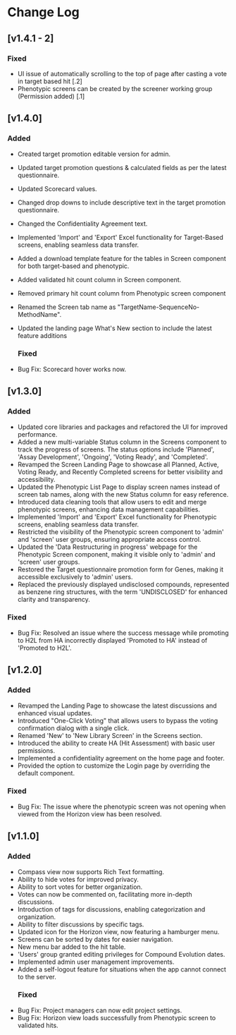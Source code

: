 # Change Log


## [v1.4.1 - 2]

   ### Fixed
- UI issue of automatically scrolling to the top of page after casting a vote in target based hit [.2]
- Phenotypic screens can be created by the screener working group (Permission added) [.1]

## [v1.4.0]

### Added

- Created target promotion editable version for admin.
- Updated target promotion questions & calculated fields as per the latest questionnaire.
- Updated Scorecard values.
- Changed drop downs to include descriptive text in the target promotion questionnaire.
- Changed the Confidentiality Agreement text.
- Implemented 'Import' and 'Export' Excel functionality for Target-Based screens, enabling seamless data transfer.
- Added a download template feature for the tables in Screen component for both target-based and phenotypic.
- Added validated hit count column in Screen component.
- Removed primary hit count column from Phenotypic screen component
- Renamed the Screen tab name as "TargetName-SequenceNo-MethodName".
- Updated the landing page What's New section to include the latest feature additions

  ### Fixed
- Bug Fix: Scorecard hover works now.
## [v1.3.0]

### Added

- Updated core libraries and packages and refactored the UI for improved performance.
- Added a new multi-variable Status column in the Screens component to track the progress of screens. The status options include 'Planned', 'Assay Development', 'Ongoing', 'Voting Ready', and 'Completed'.
- Revamped the Screen Landing Page to showcase all Planned, Active, Voting Ready, and Recently Completed screens for better visibility and accessibility.
- Updated the Phenotypic List Page to display screen names instead of screen tab names, along with the new Status column for easy reference.
- Introduced data cleaning tools that allow users to edit and merge phenotypic screens, enhancing data management capabilities.
- Implemented 'Import' and 'Export' Excel functionality for Phenotypic screens, enabling seamless data transfer.
- Restricted the visibility of the Phenotypic screen component to 'admin' and 'screen' user groups, ensuring appropriate access control.
- Updated the 'Data Restructuring in progress' webpage for the Phenotypic Screen component, making it visible only to 'admin' and 'screen' user groups.
- Restored the Target questionnaire promotion form for Genes, making it accessible exclusively to 'admin' users.
- Replaced the previously displayed undisclosed compounds, represented as benzene ring structures, with the term 'UNDISCLOSED' for enhanced clarity and transparency.

### Fixed
- Bug Fix: Resolved an issue where the success message while promoting to H2L from HA incorrectly displayed 'Promoted to HA' instead of 'Promoted to H2L'.

  
## [v1.2.0]

### Added

- Revamped the Landing Page to showcase the latest discussions and enhanced visual updates.
- Introduced "One-Click Voting" that allows users to bypass the voting confirmation dialog with a single click. 
- Renamed 'New' to 'New Library Screen' in the Screens section.
- Introduced the ability to create HA (Hit Assessment) with basic user permissions.
- Implemented a confidentiality agreement on the home page and footer.
- Provided the option to customize the Login page by overriding the default component.
### Fixed
- Bug Fix: The issue where the phenotypic screen was not opening when viewed from the Horizon view has been resolved.

## [v1.1.0]

### Added

- Compass view now supports Rich Text formatting.
- Ability to hide votes for improved privacy.
- Ability to sort votes for better organization.
- Votes can now be commented on, facilitating more in-depth discussions.
- Introduction of tags for discussions, enabling categorization and organization.
- Ability to filter discussions by specific tags.
- Updated icon for the Horizon view, now featuring a hamburger menu.
- Screens can be sorted by dates for easier navigation.
- New menu bar added to the hit table.
- 'Users' group granted editing privileges for Compound Evolution dates.
- Implemented admin user management improvements.
- Added a self-logout feature for situations when the app cannot connect to the server.
  ### Fixed
- Bug Fix: Project managers can now edit project settings.
- Bug Fix: Horizon view loads successfully from Phenotypic screen to validated hits.
